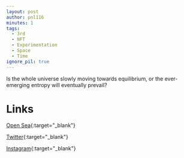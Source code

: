 ```yaml
---
layout: post
author: pnl116
minutes: 1
tags:
  - 3rd
  - NFT
  - Experimentation
  - Space
  - Time
ignore_pil: true
---
```


Is the whole universe slowly moving towards equilibrium,
or the ever-emerging entropy will eventually prevail?

# Links

[Open Sea](https://bit.ly/3x8ZhSd){:target="_blank"}

[Twitter](https://twitter.com/pnl116/status/1462497334760198146){:target="_blank"}

[Instagram](https://www.instagram.com/p/CWjIJc2jBUo/){:target="_blank"}
